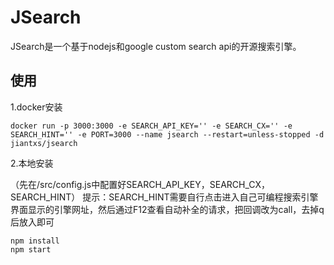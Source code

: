 # JSearch

JSearch是一个基于nodejs和google custom search api的开源搜索引擎。

## 使用

1.docker安装

```
docker run -p 3000:3000 -e SEARCH_API_KEY='' -e SEARCH_CX='' -e SEARCH_HINT='' -e PORT=3000 --name jsearch --restart=unless-stopped -d jiantxs/jsearch
```

2.本地安装

（先在/src/config.js中配置好SEARCH_API_KEY，SEARCH_CX，SEARCH_HINT）
 提示：SEARCH_HINT需要自行点击进入自己可编程搜索引擎界面显示的引擎网址，然后通过F12查看自动补全的请求，把回调改为call，去掉q后放入即可

```
npm install
npm start
```

